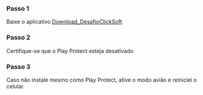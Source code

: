 ### Passo 1
Baixe o aplicativo
[Download_DesafioClickSoft](./desafio_clicksoft.apk)


### Passo 2
Certifique-se que o Play Protect esteja desativado

### Passo 3
Caso não instale mesmo como Play Protect, ative o modo avião e reiniciei o celular.

